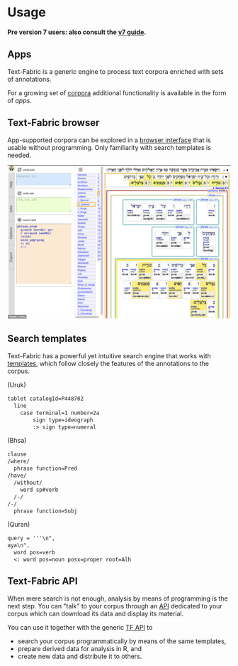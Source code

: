 # Usage

**Pre version 7 users: also consult the [v7 guide](Use7.md).**

## Apps

Text-Fabric is a generic engine to process text corpora enriched with sets of annotations.

For a growing set of
[corpora](../About/Corpora.md)
additional functionality is available in the form of *apps*.

## Text-Fabric browser

App-supported corpora can be explored in a
[browser interface](Browser.md)
that is usable without programming.
Only familiarity with search templates is needed.

![tfbrowser](../images/tfbrowser.png)

## Search templates

Text-Fabric has a powerful yet intuitive search engine that works with
[templates](Search.md),
which follow closely the features of the annotations to the corpus.

(Uruk)

```
tablet catalogId=P448702
  line
    case terminal=1 number=2a
        sign type=ideograph
        :> sign type=numeral
```

(Bhsa)

```
clause
/where/
  phrase function=Pred
/have/
  /without/
    word sp#verb
  /-/
/-/
  phrase function=Subj
```

(Quran)

```
query = '''\n",
aya\n",
  word pos=verb
  <: word pos=noun posx=proper root=Alh
```

## Text-Fabric API

When mere search is not enough,
analysis by means of programming is the next step.
You can "talk" to your corpus through an
[API](../Api/App.md)
dedicated to your corpus which can download its data and display its material.

You can use it together with the generic [TF API](../Api/Fabric.md) to

* search your corpus programmatically by means of the same templates,
* prepare derived data for analysis in R, and
* create new data and distribute it to others.
